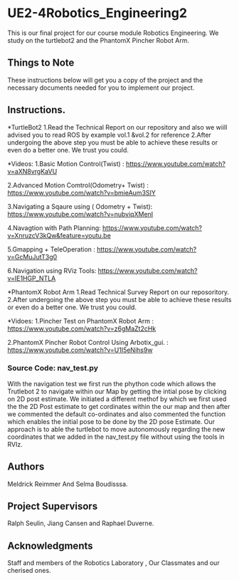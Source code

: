 # UE2-4Robotics_Engineering2
This is our final project for our course module Robotics Engineering. We study on the turtlebot2 and the PhantomX Pincher Robot Arm.

## Things to Note

These instructions below will get you a copy of the project and the necessary documents needed for you to implement our project. 


## Instructions.

*TurtleBot2
1.Read the Technical Report on our repository and also we wiill advised you to read  ROS by example vol.1 &vol.2 for reference
2.After undergoing the above step you must be able to achieve these results or even  do a better one. We trust you could. 

*Videos:
 1.Basic Motion Control(Twist) : https://www.youtube.com/watch?v=aXN8vrgKaVU
 
 2.Advanced Motion Comtrol(Odometry+ Twist) : https://www.youtube.com/watch?v=bmieAum3SIY
 
 3.Navigating a Sqaure using ( Odometry + Twist): https://www.youtube.com/watch?v=nubviqXMenI
 
 4.Navagtion with Path Planning: https://www.youtube.com/watch?v=XnruzcV3kQw&feature=youtu.be
 
 5.Gmapping + TeleOperation : https://www.youtube.com/watch?v=GcMuJutT3g0
 
 6.Navigation using  RViz Tools: https://www.youtube.com/watch?v=IE1HGP_NTLA 

*PhantomX Robot Arm
1.Read Technical Survey Report on our reposoritory.
2.After undergoing the above step you must be able to achieve these results or even  do a better one. We trust you could. 

*Vidoes:
1.Pincher Test on PhantomX Robot Arm : https://www.youtube.com/watch?v=z6gMaZt2cHk

2.PhantomX  Pincher Robot Control Using Arbotix_gui. : https://www.youtube.com/watch?v=U1I5eNihs9w

### Source Code: nav_test.py

With the navigation test we first run the phython code which allows the Trutlebot 2 to navigate within our Map by getting the intial pose by clicking on 2D post estimate. 
We initiated a different methof by which we first used the the 2D Post estimate to get cordinates within the our map and then after we commented the default co-ordinates and also commented the function which enables the initial pose to be done by the 2D pose Estimate. Our approach is to able the turtlebot to move autonomously regarding the new coordinates that we added in the nav_test.py file without using the tools in RVIz.


## Authors

Meldrick Reimmer And Selma Boudisssa.


## Project Supervisors
Ralph Seulin, Jiang Cansen and Raphael Duverne.

## Acknowledgments
Staff and members of the Robotics Laboratory , Our Classmates and our cherised ones. 




